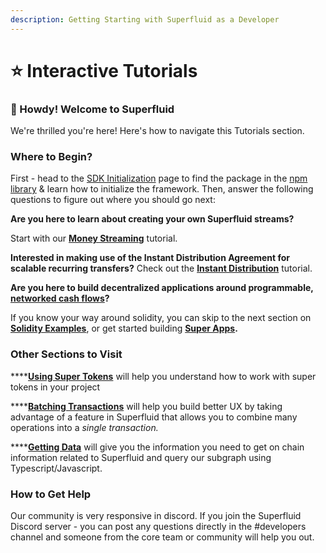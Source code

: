 ```yaml
---
description: Getting Starting with Superfluid as a Developer
---
```


# ⭐ Interactive Tutorials

### :wave: Howdy! Welcome to Superfluid

We're thrilled you're here! Here's how to navigate this Tutorials section.&#x20;

### Where to Begin?

First - head to the [SDK Initialization](../sdk-initialization/) page to find the package in the [npm library](https://www.npmjs.com/package/@superfluid-finance/sdk-core) & learn how to initialize the framework. Then, answer the following questions to figure out where you should go next:&#x20;

**Are you here to learn about creating your own Superfluid streams?**&#x20;

Start with our [**Money Streaming**](money-streaming-1.md) tutorial.

**Interested in making use of the Instant Distribution Agreement for scalable recurring transfers?** Check out the [**Instant Distribution**](instant-distribution.md) tutorial.

**Are you here to build decentralized applications around programmable,** [**networked cash flows**](https://multicoin.capital/2021/07/13/networked-cash-flows/)**?**

If you know your way around solidity, you can skip to the next section on [**Solidity Examples**](../solidity-examples/), or get started building [**Super Apps**](../super-apps/)**.**

### **Other Sections to Visit**

****[**Using Super Tokens**](using-super-tokens.md) will help you understand how to work with super tokens in your project

****[**Batching Transactions**](batching-transactions.md) will help you build better UX by taking advantage of a feature in Superfluid that allows you to combine many operations into a _single transaction._

****[**Getting Data**](../sdk-initialization/sdk-core/getting-data.md) will give you the information you need to get on chain information related to Superfluid and query our subgraph using Typescript/Javascript.

### How to Get Help

Our community is very responsive in discord. If you join the Superfluid Discord server - you can post any questions directly in the #developers channel and someone from the core team or community will help you out.&#x20;
